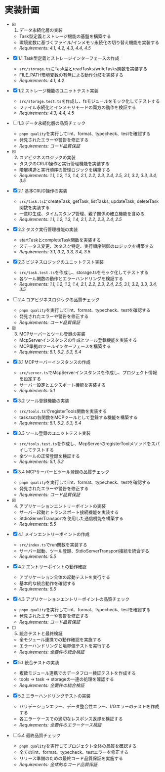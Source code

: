 # 実装計画

- [x] 1. データ永続化層の実装
  - Task型定義とストレージ機能の基盤を構築する
  - 環境変数に基づくファイル/インメモリ永続化の切り替え機能を実装する
  - _Requirements: 4.1, 4.2, 4.3, 4.4, 4.5_

- [x] 1.1 Task型定義とストレージインターフェースの作成
  - `src/storage.ts`にTask型とreadTasks/writeTasks関数を実装する
  - FILE_PATH環境変数の有無による動作分岐を実装する
  - _Requirements: 4.1, 4.2_

- [x] 1.2 ストレージ機能のユニットテスト実装
  - `src/storage.test.ts`を作成し、fsモジュールをモック化してテストする
  - ファイル永続化とインメモリモードの両方の動作を検証する
  - _Requirements: 4.3, 4.4, 4.5_

- [ ] 1.3 データ永続化層の品質チェック
  - `pnpm quality`を実行してlint、format、typecheck、testを確認する
  - 発見されたエラーや警告を修正する
  - _Requirements: コード品質保証_

- [x] 2. コアビジネスロジックの実装
  - タスクのCRUD操作と実行管理機能を実装する
  - 階層構造と実行順序の管理ロジックを構築する
  - _Requirements: 1.1, 1.2, 1.3, 1.4, 2.1, 2.2, 2.3, 2.4, 2.5, 3.1, 3.2, 3.3, 3.4, 3.5_

- [x] 2.1 基本CRUD操作の実装
  - `src/task.ts`にcreateTask, getTask, listTasks, updateTask, deleteTask関数を実装する
  - 一意ID生成、タイムスタンプ管理、親子関係の確立機能を含める
  - _Requirements: 1.1, 1.2, 1.3, 1.4, 2.1, 2.2, 2.3, 2.4, 2.5_

- [x] 2.2 タスク実行管理機能の実装
  - startTaskとcompleteTask関数を実装する
  - ステータス変更、次タスク特定、実行順序制御のロジックを構築する
  - _Requirements: 3.1, 3.2, 3.3, 3.4, 3.5_

- [x] 2.3 ビジネスロジックのユニットテスト実装
  - `src/task.test.ts`を作成し、storage.tsをモック化してテストする
  - 各ツール関数の動作とエラーハンドリングを検証する
  - _Requirements: 1.1, 1.2, 1.3, 1.4, 2.1, 2.2, 2.3, 2.4, 2.5, 3.1, 3.2, 3.3, 3.4, 3.5_

- [ ] 2.4 コアビジネスロジックの品質チェック
  - `pnpm quality`を実行してlint、format、typecheck、testを確認する
  - 発見されたエラーや警告を修正する
  - _Requirements: コード品質保証_

- [x] 3. MCPサーバーとツール登録の実装
  - McpServerインスタンスの作成とツール登録機能を実装する
  - MCP準拠のツールインターフェースを構築する
  - _Requirements: 5.1, 5.2, 5.3, 5.4_

- [x] 3.1 MCPサーバーインスタンスの作成
  - `src/server.ts`でMcpServerインスタンスを作成し、プロジェクト情報を設定する
  - サーバー設定とエクスポート機能を実装する
  - _Requirements: 5.1_

- [x] 3.2 ツール登録機能の実装
  - `src/tools.ts`でregisterTools関数を実装する
  - task.tsの各関数をMCPツールとして登録する機能を構築する
  - _Requirements: 5.1, 5.2, 5.3, 5.4_

- [x] 3.3 ツール登録のユニットテスト実装
  - `src/tools.test.ts`を作成し、McpServerのregisterToolメソッドをスパイしてテストする
  - 全ツールの正常登録を検証する
  - _Requirements: 5.1, 5.2_

- [x] 3.4 MCPサーバーとツール登録の品質チェック
  - `pnpm quality`を実行してlint、format、typecheck、testを確認する
  - 発見されたエラーや警告を修正する
  - _Requirements: コード品質保証_

- [x] 4. アプリケーションエントリーポイントの実装
  - サーバー起動とトランスポート接続機能を実装する
  - StdioServerTransportを使用した通信機能を構築する
  - _Requirements: 5.5_

- [x] 4.1 メインエントリーポイントの作成
  - `src/index.ts`でrun関数を実装する
  - サーバー起動、ツール登録、StdioServerTransport接続を統合する
  - _Requirements: 5.5_

- [x] 4.2 エントリーポイントの動作確認
  - アプリケーション全体の起動テストを実行する
  - 基本的な統合動作を確認する
  - _Requirements: 5.5_

- [x] 4.3 アプリケーションエントリーポイントの品質チェック
  - `pnpm quality`を実行してlint、format、typecheck、testを確認する
  - 発見されたエラーや警告を修正する
  - _Requirements: コード品質保証_

- [ ] 5. 統合テストと最終検証
  - 全モジュール連携での動作確認を実施する
  - エラーハンドリングと境界値テストを実行する
  - _Requirements: 全要件の統合検証_

- [x] 5.1 統合テストの実装
  - 複数モジュール連携でのデータフロー検証テストを作成する
  - tools → task → storageの一連の処理を確認する
  - _Requirements: 全要件の統合検証_

- [x] 5.2 エラーハンドリングテストの実装
  - バリデーションエラー、データ整合性エラー、I/Oエラーのテストを作成する
  - 各エラーケースでの適切なレスポンス返却を検証する
  - _Requirements: 全要件のエラーケース検証_

- [ ] 5.4 最終品質チェック
  - `pnpm quality`を実行してプロジェクト全体の品質を確認する
  - 全てのlint、format、typecheck、testエラーを修正する
  - リリース準備のための最終コード品質保証を実施する
  - _Requirements: 全体的なコード品質保証_
